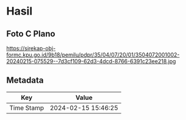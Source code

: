 # Hasil

## Foto C Plano

https://sirekap-obj-formc.kpu.go.id/9b18/pemilu/pdpr/35/04/07/20/01/3504072001002-20240215-075529--7d3cf109-62d3-4dcd-8766-6391c23ee218.jpg


## Metadata

| Key        | Value               |
| ---------- | ------------------- |
| Time Stamp | 2024-02-15 15:46:25 |



